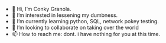 - 👋 Hi, I’m Conky Granola.
- 👀 I’m interested in lessening my dumbness.
- 🌱 I’m currently learning python, SQL, network pokey testing. 
- 💞️ I’m looking to collaborate on taking over the world
- 📫 How to reach me: dont. i have nothing for you at this time. 

<!---
DangerDr0wn/DangerDr0wn is a ✨ special ✨ repository because its `README.md` (this file) appears on your GitHub profile.
You can click the Preview link to take a look at your changes.
--->
